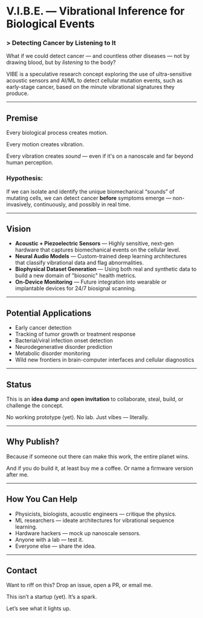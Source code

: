 # V.I.B.E. — Vibrational Inference for Biological Events

### > Detecting Cancer by Listening to It

What if we could detect cancer — and countless other diseases — not by drawing blood, but by *listening* to the body?

VIBE is a speculative research concept exploring the use of ultra-sensitive acoustic sensors and AI/ML to detect cellular mutation events, such as early-stage cancer, based on the minute vibrational signatures they produce.

---

## Premise

Every biological process creates motion.

Every motion creates vibration.

Every vibration creates *sound* — even if it's on a nanoscale and far beyond human perception.

### Hypothesis:
If we can isolate and identify the unique biomechanical “sounds” of mutating cells, we can detect cancer **before** symptoms emerge — non-invasively, continuously, and possibly in real time.

---

## Vision

- **Acoustic + Piezoelectric Sensors** — Highly sensitive, next-gen hardware that captures biomechanical events on the cellular level.
- **Neural Audio Models** — Custom-trained deep learning architectures that classify vibrational data and flag abnormalities.
- **Biophysical Dataset Generation** — Using both real and synthetic data to build a new domain of "biosonic" health metrics.
- **On-Device Monitoring** — Future integration into wearable or implantable devices for 24/7 biosignal scanning.

---

## Potential Applications

- Early cancer detection  
- Tracking of tumor growth or treatment response  
- Bacterial/viral infection onset detection  
- Neurodegenerative disorder prediction  
- Metabolic disorder monitoring  
- Wild new frontiers in brain-computer interfaces and cellular diagnostics  

---

## Status

This is an **idea dump** and **open invitation** to collaborate, steal, build, or challenge the concept.

No working prototype (yet). No lab. Just vibes — literally.

---

## Why Publish?

Because if someone out there can make this work, the entire planet wins.

And if you do build it, at least buy me a coffee. Or name a firmware version after me.

---

## How You Can Help

- Physicists, biologists, acoustic engineers — critique the physics.
- ML researchers — ideate architectures for vibrational sequence learning.
- Hardware hackers — mock up nanoscale sensors.
- Anyone with a lab — test it.
- Everyone else — share the idea.

---

## Contact

Want to riff on this? Drop an issue, open a PR, or email me.

This isn’t a startup (yet). It’s a spark.

Let’s see what it lights up.
